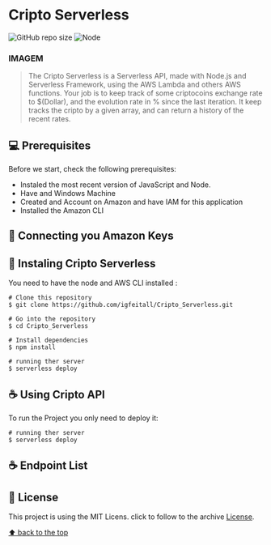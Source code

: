 # Cripto Serverless

<!---Esses são exemplos. Veja https://shields.io para outras pessoas ou para personalizar este conjunto de escudos. Você pode querer incluir dependências, status do projeto e informações de licença aqui--->

![GitHub repo size](https://img.shields.io/github/repo-size/iuricode/README-template?style=for-the-badge)
![Node](https://img.shields.io/node/v/serverless?style=for-the-badge)


### IMAGEM
 
> The Cripto Serverless is a Serverless API, made with Node.js and Serverless Framework, using the AWS Lambda and others AWS functions. Your job is to keep track of some criptocoins exchange rate to $(Dollar), and the evolution rate in % since the last iteration. It keep tracks the cripto by a given array, and can return a history of the recent rates.

## 💻 Prerequisites

Before we start, check the following prerequisites:
<!---Estes são apenas requisitos de exemplo. Adicionar, duplicar ou remover conforme necessário--->
* Instaled the most recent version of JavaScript and Node.
* Have and Windows Machine
* Created and Account on Amazon and have IAM for this application
* Installed the Amazon CLI

## 🚀 Connecting you Amazon Keys



## 🚀 Instaling Cripto Serverless

You need to have the node and AWS CLI installed :

```
# Clone this repository
$ git clone https://github.com/igfeitall/Cripto_Serverless.git

# Go into the repository
$ cd Cripto_Serverless

# Install dependencies
$ npm install

# running ther server
$ serverless deploy
```

## ☕ Using Cripto API

To run the Project you only need to deploy it:

```
# running ther server
$ serverless deploy
```

## ☕ Endpoint List


## 📝 License

This project is using the MIT Licens. click to follow to the archive [License](LICENSE.md).

[⬆ back to the top](#Cripto_Serverless)<br>
